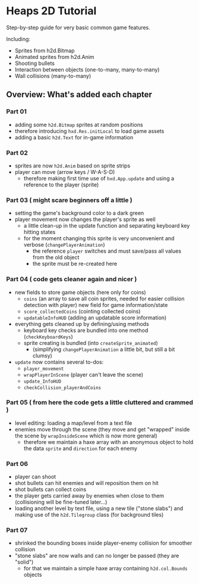 # Heaps 2D Tutorial

Step-by-step guide for very basic common game features.

Including:
- Sprites from h2d.Bitmap
- Animated sprites from h2d.Anim
- Shooting bullets
- Interaction between objects (one-to-many, many-to-many)
- Wall collisions (many-to-many)

## Overview: What's added each chapter

### Part 01
  - adding some `h2d.Bitmap` sprites at random positions
  - therefore introducing `hxd.Res.initLocal` to load game assets
  - adding a basic `h2d.Text` for in-game information
### Part 02
  - sprites are now `h2d.Anim` based on sprite strips
  - player can move (arrow keys / W-A-S-D)
    - therefore making first time use of `hxd.App.update` and using a reference to the player (sprite)
### Part 03 ( might scare beginners off a little )
  - setting the game's background color to a dark green
  - player movement now changes the player's sprite as well
    - a little clean-up in the update function and separating keyboard key hitting states
    - for the moment changing this sprite is very unconvenient and verbose (`changePlayerAnimation`)
      - the reference `player` switches and must save/pass all values from the old object
      - the sprite must be re-created here
### Part 04 ( code gets cleaner again and nicer )
  - new fields to store game objects (here only for coins)
    - `coins` (an array to save all coin sprites, needed for easier collision detection with player)
    new field for game information/state
    - `score_collectedCoins` (cointing collected coins)
    - `updatableInfoHUD` (adding an updatable score information)
  - everything gets cleaned up by defining/using methods
    - keyboard key checks are bundled into one method (`checkKeyboardKeys`)
    - sprite creating is bundled (into `createSprite_animated`)
      - (simplifying `changePlayerAnimation` a little bit, but still a bit clumsy)
  - `update` now contains several to-dos:
    - `player_movement`
    - `wrapPlayerInScene` (player can't leave the scene)
    - `update_InfoHUD`
    - `checkCollision_playerAndCoins`
### Part 05 ( from here the code gets a little cluttered and crammed )
  - level editing: loading a map/level from a text file
  - enemies move through the scene (they move and get "wrapped" inside the scene by `wrapInsideScene` which is now more general)
    - therefore we maintain a haxe array with an anonymous object to hold the data `sprite` and `direction` for each enemy
### Part 06
  - player can shoot
  - shot bullets can hit enemies and will reposition them on hit
  - shot bullets can collect coins
  - the player gets carried away by enemies when close to them (collisioning will be fine-tuned later...)
  - loading another level by text file, using a new tile ("stone slabs") and making use of the `h2d.Tilegroup` class (for background tiles)
### Part 07
  - shrinked the bounding boxes inside player-enemy collision for smoother collision
  - "stone slabs" are now walls and can no longer be passed (they are "solid")
    - for that we maintain a simple haxe array containing `h2d.col.Bounds` objects